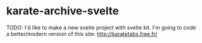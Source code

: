# karate-archive-svelte

TODO:
I'd like to make a new svelte project with svelte kit.
I'm going to code a better/modern version of this site: http://karatetabs.free.fr/

